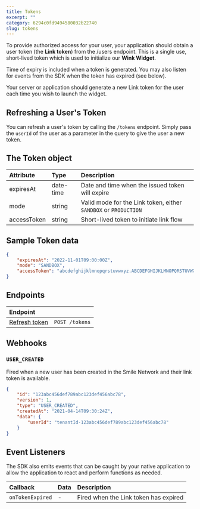```yaml
---
title: Tokens 
excerpt: ""
category: 6294c0fd9494580032b22740
slug: tokens
---
```


To provide authorized access for your user, your application should obtain a user token (the **Link token**) from the /users endpoint. This is a single use, short-lived token which is used to initialize our **Wink Widget**.

Time of expiry is included when a token is generated. You may also listen for events from the SDK when the token has expired (see below).

Your server or application should generate a new Link token for the user each time you wish to launch the widget.

## Refreshing a User's Token

You can refresh a user's token by calling the `/tokens` endpoint. Simply pass the `userId` of the user as a parameter in the query to give the user a new token.

## The Token object

| Attribute  | Type   | Description                                                                                |
| :--------- | :----- | :----------------------------------------------------------------------------------------- |
| expiresAt | date-time | Date and time when the issued token will expire |
| mode | string | Valid mode for the Link token, either `SANDBOX` or `PRODUCTION` |
| accessToken | string | Short-lived token to initiate link flow |

## Sample Token data

```json
{
    "expiresAt": "2022-11-01T09:00:00Z",
    "mode": "SANDBOX",
    "accessToken": "abcdefghijklmnopqrstuvwxyz.ABCDEFGHIJKLMNOPQRSTUVWXYZ-0123456789zyxwvutsrqponmlkjihgfedcbaZYXWVUTSRQPPONMLKJIHGFEDCBA.0987654321abcdefghijklmnopqrstuvwxyz.ABCDEFGHIJKLMNOPQRSTUVWXYZ-0123456789zyxwvutsrqponmlkjihgfedcbaZYXWVUTSRQPPONMLKJIHGFEDCBA.0987654321abcdefghijklmnopqrstuvwxyz.ABCDEFGHIJKLMNOPQRSTUVWXYZ-0123456789zyxwvutsrqponmlkjihgfedcbaZYXWVUTSRQPPONMLKJIHGFEDCBA.0987654321abcdefghijklmnopqrstuvwxyz.ABCDEFGHIJKLMNOPQRSTUVWXYZ-0123456789zyxwvutsrqponmlkjihgfedcbaZYXWVUTSRQPPONMLKJIHGFEDCBA.0987654321abcdefghijklmnopqrstuvwxyz.ABCDEFGHIJKLMNOPQRSTUVWXYZ-0123456789zyxwvutsrqponmlkjihgfedcbaZYXWVUTSRQPPONMLKJIHGFEDCBA.0987654321abcdefghijklmnopqrstuvwxyz.ABCDEFGHIJKLMNOPQRSTUVWXYZ-0123456789zyxwvutsrqponmlkjihgfedcbaZYXWVUTSRQPPONMLKJIHGFEDCBA.0987654321abcdefghijklmnopqrstuvwxyz.ABCDEFGHIJKLMNOPQRSTUVWXYZ-0123456789zyxwvutsrqponmlkjihgfedcbaZYXWVUTSRQPPONMLKJIHGFED"
}
```


## Endpoints

| Endpoint | |
| :------- | :---- |
| [Refresh token](/reference/create-token-1) | `POST /tokens` |

## Webhooks

### `USER_CREATED`

Fired when a new user has been created in the Smile Network and their link token is available.

```json
{
    "id": "123abc456def789abc123def456abc78",
    "version": 1,
    "type": "USER_CREATED",
    "createdAt": "2021-04-14T09:30:24Z",
    "data": {
        "userId": "tenantId-123abc456def789abc123def456abc78"
    }
}
```

## Event Listeners

The SDK also emits events that can be caught by your native application to allow the application to react and perform functions as needed.

| Callback | Data | Description |
| :------- | :---- | :---- |
| `onTokenExpired` | - | Fired when the Link token has expired |
